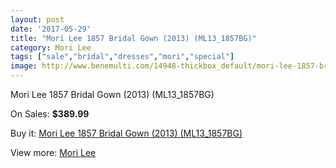 ```yaml
---
layout: post
date: '2017-05-29'
title: "Mori Lee 1857 Bridal Gown (2013) (ML13_1857BG)"
category: Mori Lee
tags: ["sale","bridal","dresses","mori","special"]
image: http://www.benemulti.com/14948-thickbox_default/mori-lee-1857-bridal-gown-2013-ml131857bg.jpg
---
```

Mori Lee 1857 Bridal Gown (2013) (ML13_1857BG)

On Sales: **$389.99**
<a href="https://www.benemulti.com/en/mori-lee/5699-mori-lee-1857-bridal-gown-2013-ml131857bg.html"><amp-img layout="responsive" width="600" height="600" src="//www.benemulti.com/14948-thickbox_default/mori-lee-1857-bridal-gown-2013-ml131857bg.jpg" alt="Mori Lee 1857 Bridal Gown (2013) (ML13_1857BG) 0" /></a>
<a href="https://www.benemulti.com/en/mori-lee/5699-mori-lee-1857-bridal-gown-2013-ml131857bg.html"><amp-img layout="responsive" width="600" height="600" src="//www.benemulti.com/14950-thickbox_default/mori-lee-1857-bridal-gown-2013-ml131857bg.jpg" alt="Mori Lee 1857 Bridal Gown (2013) (ML13_1857BG) 1" /></a>
<a href="https://www.benemulti.com/en/mori-lee/5699-mori-lee-1857-bridal-gown-2013-ml131857bg.html"><amp-img layout="responsive" width="600" height="600" src="//www.benemulti.com/14949-thickbox_default/mori-lee-1857-bridal-gown-2013-ml131857bg.jpg" alt="Mori Lee 1857 Bridal Gown (2013) (ML13_1857BG) 2" /></a>

Buy it: [Mori Lee 1857 Bridal Gown (2013) (ML13_1857BG)](https://www.benemulti.com/en/mori-lee/5699-mori-lee-1857-bridal-gown-2013-ml131857bg.html "Mori Lee 1857 Bridal Gown (2013) (ML13_1857BG)")

View more: [Mori Lee](https://www.benemulti.com/en/50-mori-lee "Mori Lee")
